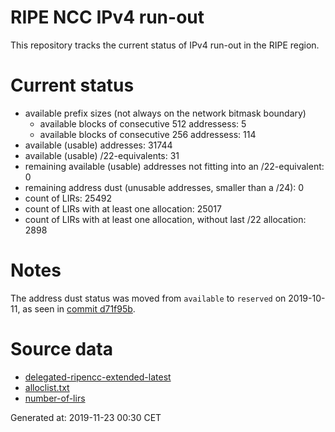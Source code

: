 # RIPE NCC IPv4 run-out
This repository tracks the current status of IPv4 run-out in the RIPE region.

# Current status
- available prefix sizes (not always on the network bitmask boundary)
  - available blocks of consecutive 512 addressess: 5
  - available blocks of consecutive 256 addressess: 114
- available (usable) addresses: 31744
- available (usable) /22-equivalents: 31
- remaining available (usable) addresses not fitting into an /22-equivalent: 0
- remaining address dust (unusable addresses, smaller than a /24): 0
- count of LIRs: 25492
- count of LIRs with at least one allocation: 25017
- count of LIRs with at least one allocation, without last /22 allocation: 2898

# Notes
The address dust status was moved from `available` to `reserved` on 2019-10-11, as seen in [commit d71f95b](https://github.com/zajdee/ripe-ncc-ipv4-runout/commit/d71f95b1f7c9f639556e395e4ad0f41e54834954).

# Source data
- [delegated-ripencc-extended-latest](https://ftp.ripe.net/pub/stats/ripencc/delegated-ripencc-extended-latest)
- [alloclist.txt](https://ftp.ripe.net/pub/stats/ripencc/membership/alloclist.txt)
- [number-of-lirs](https://labs.ripe.net/statistics/number-of-lirs)

Generated at: 2019-11-23 00:30 CET
